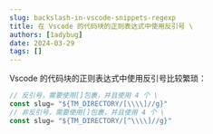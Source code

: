 ```yaml
---
slug: backslash-in-vscode-snippets-regexp
title: 在 Vscode 的代码块的正则表达式中使用反引号 \
authors: [1adybug]
date: 2024-03-29
tags: []
---
```


Vscode 的代码块的正则表达式中使用反引号比较繁琐：

```typescript
// 反引号，需要使用[]包裹，并且使用 4 个 \
const slug= "${TM_DIRECTORY/[\\\\]//g}"
// 非反引号，需要使用[]包裹，并且使用 4 个 \
const slug= "${TM_DIRECTORY/[^\\\\]//g}"
```
